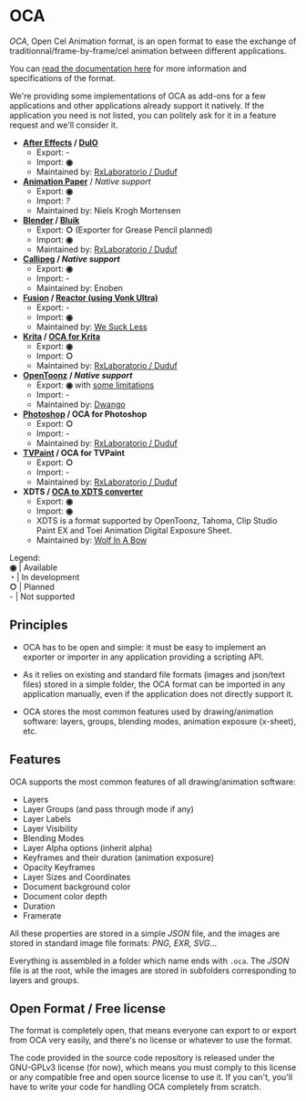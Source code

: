 # OCA

*OCA*, Open Cel Animation format, is an open format to ease the exchange of traditionnal/frame-by-frame/cel animation between different applications.

You can [read the documentation here](http://oca.rxlab.guide) for more information and specifications of the format.

We're providing some implementations of OCA as add-ons for a few applications and other applications already support it natively. If the application you need is not listed, you can politely ask for it in a feature request and we'll consider it.

- **[After Effects](https://www.adobe.com/products/aftereffects.html) / [DuIO](https://github.com/RxLaboratory/DuIO)**
  - Export: -
  - Import: **◉**
  - Maintained by: [RxLaboratorio / Duduf](https://rxlaboratorio.org)
- **[Animation Paper](https://animationpaper.com/)** / *Native support*
  - Export: **◉**
  - Import: *?*
  - Maintained by: Niels Krogh Mortensen
- **[Blender](https://blender.org/) / [Bluik](https://rxlaboratory.org/tools/bluik/)**
  - Export: **○** (Exporter for Grease Pencil planned)
  - Import: **◉**
  - Maintained by: [RxLaboratorio / Duduf](https://rxlaboratorio.org)
- **[Callipeg](https://callipeg.com) / *Native support***
  - Export: **◉**
  - Import: -
  - Maintained by: Enoben
- **[Fusion](https://www.blackmagicdesign.com/products/fusion/) / [Reactor (using Vonk Ultra)](https://www.steakunderwater.com/)**
  - Export: -
  - Import: **◉**
  - Maintained by: [We Suck Less](https://www.steakunderwater.com/wesuckless/)
- **[Krita](http://krita.org/) / [OCA for Krita](https://rxlaboratory.org/tools/oca-for-krita/)**
  - Export: **◉**
  - Import: **○**
  - Maintained by: [RxLaboratorio / Duduf](https://rxlaboratorio.org)
- **[OpenToonz](https://opentoonz.github.io/e/) / *Native support***
  - Export: **◉** with [some limitations](ttps://github.com/opentoonz/opentoonz/pull/4483)
  - Import: -
  - Maintained by: [Dwango](https://en.dwango.co.jp/)
- **[Photoshop](https://www.adobe.com/products/photoshop.html) / OCA for Photoshop**
  - Export: **○**
  - Import: -
  - Maintained by: [RxLaboratorio / Duduf](https://rxlaboratorio.org)
- **[TVPaint](https://www.tvpaint.com/) / OCA for TVPaint**
  - Export: **○**
  - Import: -
  - Maintained by: [RxLaboratorio / Duduf](https://rxlaboratorio.org)
- **XDTS / [OCA to XDTS converter](https://wolfinabowl.itch.io/oca-to-xdts-converter)**
  - Export: **◉**
  - Import: **◉**
  - XDTS is a format supported by OpenToonz, Tahoma, Clip Studio Paint EX and Toei Animation Digital Exposure Sheet.
  - Maintained by: [Wolf In A Bow](https://wolfinabowl.itch.io/)

Legend:  
**◉** | Available  
**◔** | In development  
**○** | Planned  
\- | Not supported

## Principles

- OCA has to be open and simple: it must be easy to implement an exporter or importer in any application providing a scripting API.

- As it relies on existing and standard file formats (images and json/text files) stored in a simple folder, the OCA format can be imported in any application manually, even if the application does not directly support it.

- OCA stores the most common features used by drawing/animation software: layers, groups, blending modes, animation exposure (x-sheet), etc.

## Features

OCA supports the most common features of all drawing/animation software:

- Layers
- Layer Groups (and pass through mode if any)
- Layer Labels
- Layer Visibility
- Blending Modes
- Layer Alpha options (inherit alpha)
- Keyframes and their duration (animation exposure)
- Opacity Keyframes
- Layer Sizes and Coordinates
- Document background color
- Document color depth
- Duration
- Framerate

All these properties are stored in a simple *JSON* file, and the images are stored in standard image file formats: *PNG, EXR, SVG*…

Everything is assembled in a folder which name ends with `.oca`. The *JSON* file is at the root, while the images are stored in subfolders corresponding to layers and groups.

## Open Format / Free license

The format is completely open, that means everyone can export to or export from OCA very easily, and there's no license or whatever to use the format.

The code provided in the source code repository is released under the GNU-GPLv3 license (for now), which means you must comply to this license or any compatible free and open source license to use it. If you can't, you'll have to write your code for handling OCA completely from scratch.


